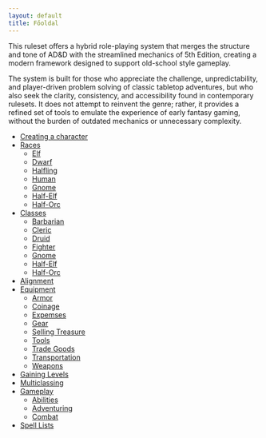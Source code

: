```yaml
---
layout: default
title: Főoldal
---
```

This ruleset offers a hybrid role-playing system that merges the structure and tone of AD&D with the streamlined mechanics of 5th Edition, creating a modern framework designed to support old-school style gameplay.

The system is built for those who appreciate the challenge, unpredictability, and player-driven problem solving of classic tabletop adventures, but who also seek the clarity, consistency, and accessibility found in contemporary rulesets. It does not attempt to reinvent the genre; rather, it provides a refined set of tools to emulate the experience of early fantasy gaming, without the burden of outdated mechanics or unnecessary complexity.

<nav class="dropdown-navbar">
  <ul>
    <li><a href="/Levoonia/Characterizations/Step-by-Step Characters">Creating a character</a></li>
    <li>
      <a href="#">Races</a>
      <ul>
        <li><a href="/Levoonia/Races/Elf">Elf</a></li>
        <li><a href="/Levoonia/Races/Dwarf">Dwarf</a></li>
        <li><a href="/Levoonia/Races/Halfling">Halfling</a></li>
        <li><a href="/Levoonia/Races/Human">Human</a></li>
        <li><a href="/Levoonia/Races/Gnome">Gnome</a></li>
        <li><a href="/Levoonia/Races/Half-Elf">Half-Elf</a></li>
        <li><a href="/Levoonia/Races/Half-Orc">Half-Orc</a></li>
      </ul>
    </li>
    <li>
      <a href="#">Classes</a>
      <ul>
        <li><a href="/Levoonia/Classes/Barbarian">Barbarian</a></li>
        <li><a href="/Levoonia/Classes/Cleric">Cleric</a></li>
        <li><a href="/Levoonia/Classes/Druid">Druid</a></li>
        <li><a href="/Levoonia/Classes/Fighter">Fighter</a></li>
        <li><a href="/Levoonia/Classes/Gnome">Gnome</a></li>
        <li><a href="/Levoonia/Classes/Half-Elf">Half-Elf</a></li>
        <li><a href="/Levoonia/Classes/Half-Orc">Half-Orc</a></li>
      </ul>
    </li>
    <li><a href="/Levoonia/Characterizations/Alignment">Alignment</a></li>
    <li>
      <a href="#">Equipment</a>
      <ul>
        <li><a href="/Levoonia/Equipment/Armor">Armor</a></li>
        <li><a href="/Levoonia/Equipment/Coinage">Coinage</a></li>
        <li><a href="/Levoonia/Equipment/Expemses">Expemses</a></li>
        <li><a href="/Levoonia/Equipment/Gear">Gear</a></li>
        <li><a href="/Levoonia/Equipment/Selling Treasure">Selling Treasure</a></li>
        <li><a href="/Levoonia/Equipment/Tools">Tools</a></li>
        <li><a href="/Levoonia/Equipment/Trade Goods">Trade Goods</a></li>
        <li><a href="/Levoonia/Equipment/Transportation">Transportation</a></li>
        <li><a href="/Levoonia/Equipment/Weapons">Weapons</a></li>
      </ul>
    </li>
    <li><a href="/Levoonia/Characterizations/Beyond 1st Level">Gaining Levels</a></li>
    <li><a href="/Levoonia/Characterizations/Multiclassing">Multiclassing</a></li>
    <li>
      <a href="#">Gameplay</a>
      <ul>
        <li><a href="/Levoonia/Gameplay/Abilities">Abilities</a></li>
        <li><a href="/Levoonia/Gameplay/Adventuring">Adventuring</a></li>
        <li><a href="/Levoonia/Gameplay/Combat">Combat</a></li>
      </ul>
    </li>
    <li><a href="/Levoonia/Spells (Alt)/Spell Lists">Spell Lists</a></li>
  </ul>
</nav>

